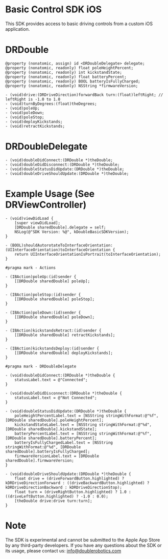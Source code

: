 Basic Control SDK iOS
=====================

This SDK provides access to basic driving controls from a custom iOS application.

DRDouble
========
```
@property (nonatomic, assign) id <DRDoubleDelegate> delegate;
@property (nonatomic, readonly) float poleHeightPercent;
@property (nonatomic, readonly) int kickstandState;
@property (nonatomic, readonly) float batteryPercent;
@property (nonatomic, readonly) BOOL batteryIsFullyCharged;
@property (nonatomic, readonly) NSString *firmwareVersion;

- (void)drive:(DRDriveDirection)forwardBack turn:(float)leftRight; // leftRight is -1.0 to 1.0
- (void)turnByDegrees:(float)theDegrees;
- (void)poleUp;
- (void)poleDown;
- (void)poleStop;
- (void)deployKickstands;
- (void)retractKickstands;
```

DRDoubleDelegate
================
```
- (void)doubleDidConnect:(DRDouble *)theDouble;
- (void)doubleDidDisconnect:(DRDouble *)theDouble;
- (void)doubleStatusDidUpdate:(DRDouble *)theDouble;
- (void)doubleDriveShouldUpdate:(DRDouble *)theDouble;
```

Example Usage (See DRViewController)
====================================
```
- (void)viewDidLoad {
	[super viewDidLoad];
	[DRDouble sharedDouble].delegate = self;
	NSLog(@"SDK Version: %@", kDoubleBasicSDKVersion);
}

- (BOOL)shouldAutorotateToInterfaceOrientation:(UIInterfaceOrientation)toInterfaceOrientation {
	return UIInterfaceOrientationIsPortrait(toInterfaceOrientation);
}

#pragma mark - Actions

- (IBAction)poleUp:(id)sender {
	[[DRDouble sharedDouble] poleUp];
}

- (IBAction)poleStop:(id)sender {
	[[DRDouble sharedDouble] poleStop];
}

- (IBAction)poleDown:(id)sender {
	[[DRDouble sharedDouble] poleDown];
}

- (IBAction)kickstandsRetract:(id)sender {
	[[DRDouble sharedDouble] retractKickstands];
}

- (IBAction)kickstandsDeploy:(id)sender {
	[[DRDouble sharedDouble] deployKickstands];
}

#pragma mark - DRDoubleDelegate

- (void)doubleDidConnect:(DRDouble *)theDouble {
	statusLabel.text = @"Connected";
}

- (void)doubleDidDisconnect:(DRDouble *)theDouble {
	statusLabel.text = @"Not Connected";
}

- (void)doubleStatusDidUpdate:(DRDouble *)theDouble {
	poleHeightPercentLabel.text = [NSString stringWithFormat:@"%f", [DRDouble sharedDouble].poleHeightPercent];
	kickstandStateLabel.text = [NSString stringWithFormat:@"%d", [DRDouble sharedDouble].kickstandState];
	batteryPercentLabel.text = [NSString stringWithFormat:@"%f", [DRDouble sharedDouble].batteryPercent];
	batteryIsFullyChargedLabel.text = [NSString stringWithFormat:@"%d", [DRDouble sharedDouble].batteryIsFullyCharged];
	firmwareVersionLabel.text = [DRDouble sharedDouble].firmwareVersion;
}

- (void)doubleDriveShouldUpdate:(DRDouble *)theDouble {
	float drive = (driveForwardButton.highlighted) ? kDRDriveDirectionForward : ((driveBackwardButton.highlighted) ? kDRDriveDirectionBackward : kDRDriveDirectionStop);
	float turn = (driveRightButton.highlighted) ? 1.0 : ((driveLeftButton.highlighted) ? -1.0 : 0.0);
	[theDouble drive:drive turn:turn];
}
```

Note
====
The SDK is experimental and cannot be submitted to the Apple App Store by any third-party developers. If you have any questions about the SDK or its usage, please contact us: info@doublerobotics.com
